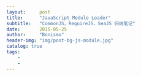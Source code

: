 ```yaml
---
layout:     post
title:      "JavaScript Module Loader"
subtitle:   "CommonJS，RequireJS，SeaJS 归纳笔记"
date:       2015-05-25
author:     "Bonismo"
header-img: "img/post-bg-js-module.jpg"
catalog: true
tags:
    -
    -
---
```

